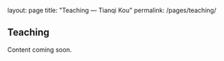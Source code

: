 layout: page
title: "Teaching — Tianqi Kou"
permalink: /pages/teaching/

## Teaching

Content coming soon.

